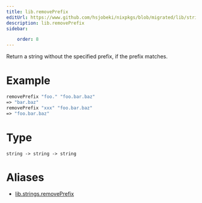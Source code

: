 ```yaml
---
title: lib.removePrefix
editUrl: https://www.github.com/hsjobeki/nixpkgs/blob/migrated/lib/strings.nix#L898C5
description: lib.removePrefix
sidebar:

    order: 8
---
```


Return a string without the specified prefix, if the prefix matches.

# Example

```nix
removePrefix "foo." "foo.bar.baz"
=> "bar.baz"
removePrefix "xxx" "foo.bar.baz"
=> "foo.bar.baz"
```

# Type

```
string -> string -> string
```


# Aliases

- [lib.strings.removePrefix](/nix-doc-comments/reference/lib/strings/lib-strings-removeprefix)


